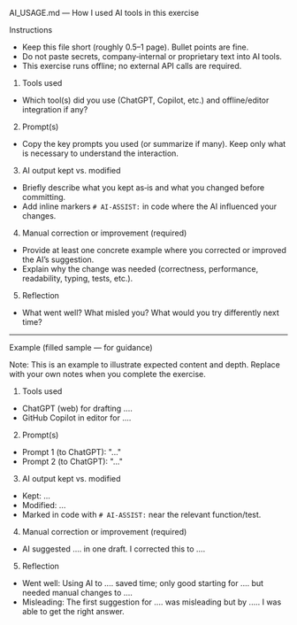 AI_USAGE.md — How I used AI tools in this exercise

Instructions
- Keep this file short (roughly 0.5–1 page). Bullet points are fine.
- Do not paste secrets, company‑internal or proprietary text into AI tools.
- This exercise runs offline; no external API calls are required.

1) Tools used
- Which tool(s) did you use (ChatGPT, Copilot, etc.) and offline/editor integration if any?

2) Prompt(s)
- Copy the key prompts you used (or summarize if many). Keep only what is necessary to understand the interaction.

3) AI output kept vs. modified
- Briefly describe what you kept as‑is and what you changed before committing.
- Add inline markers `# AI-ASSIST:` in code where the AI influenced your changes.

4) Manual correction or improvement (required)
- Provide at least one concrete example where you corrected or improved the AI’s suggestion.
- Explain why the change was needed (correctness, performance, readability, typing, tests, etc.).

5) Reflection
- What went well? What misled you? What would you try differently next time?

---

Example (filled sample — for guidance)

Note: This is an example to illustrate expected content and depth. Replace with your own notes when you complete the exercise.

1) Tools used
- ChatGPT (web) for drafting ....
- GitHub Copilot in editor for ....

2) Prompt(s)
- Prompt 1 (to ChatGPT): "..."
- Prompt 2 (to ChatGPT): "..."

3) AI output kept vs. modified
- Kept: ...  
- Modified: ...  
- Marked in code with `# AI-ASSIST:` near the relevant function/test.

4) Manual correction or improvement (required)
- AI suggested .... in one draft. I corrected this to ....

5) Reflection
- Went well: Using AI to .... saved time; only good starting for .... but needed manual changes to ....  
- Misleading: The first suggestion for .... was misleading but by ..... I was able to get the right answer.
